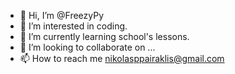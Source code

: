 - 👋 Hi, I’m @FreezyPy
- 👀 I’m interested in coding.
- 🌱 I’m currently learning school's lessons.
- 💞️ I’m looking to collaborate on ...
- 📫 How to reach me nikolasppairaklis@gmail.com

<!---
FreezyPy/FreezyPy is a ✨ special ✨ repository because its `README.md` (this file) appears on your GitHub profile.
You can click the Preview link to take a look at your changes.
--->
